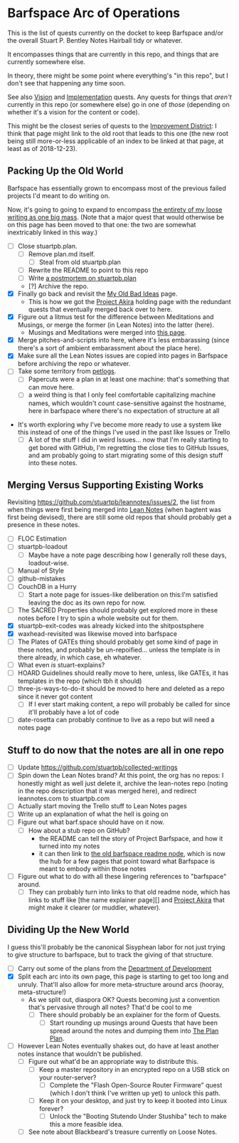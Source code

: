 # Barfspace Arc of Operations

This is the list of quests currently on the docket to keep Barfspace and/or the overall Stuart P. Bentley Notes Hairball tidy or whatever.

It encompasses things that are currently in this repo, and things that are currently somewhere else.

In theory, there might be some point where everything's "in this repo", but I don't see that happening any time soon.

See also [Vision][] and [Implementation][] quests. Any quests for things that *aren't* currently in this repo (or somewhere else) go in one of *those* (depending on whether it's a vision for the content or code).

This might be the closest series of quests to the [Improvement District][RCID]: I think that page might link to the old root that leads to this one (the new root being still more-or-less applicable of an index to be linked at that page, at least as of 2018-12-23).

[Vision]: a8c1b237-886b-4169-88ff-9e52bc1dbcf2.md
[Implementation]: 30ec2e6e-47d0-496a-a523-0732b35aea8a.md
[RCID]: eb1e81f8-5939-4f85-9930-418044018a75.md

## Packing Up the Old World

Barfspace has essentially grown to encompass most of the previous failed projects I'd meant to do writing on.

Now, it's going to going to expand to encompass [the entirety of my loose writing as one big mass][GMP]. (Note that a major quest that would otherwise be on this page has been moved to that one: the two are somewhat inextricably linked in this way.)

[GMP]: f3f3d6ba-6342-415a-9f3b-ab4f1d75a692.md

- [ ] Close stuartpb.plan.
  - [ ] Remove plan.md itself.
    - [ ] Steal from old stuartpb.plan
  - [ ] Rewrite the README to point to this repo
  - [ ] Write [a postmortem on stuartpb.plan][planfile postmortem]
  - [?] Archive the repo.
- [x] Finally go back and revisit the [My Old Bad Ideas][] page.
  - This is how we got the [Project Akira][] holding page with the redundant quests that eventually merged back over to here.
- [x] Figure out a litmus test for the difference between Meditations and Musings, or merge the former (in Lean Notes) into the latter (here).
  - Musings and Meditations were merged into [this page][Musitations].
- [x] Merge pitches-and-scripts into here, where it's less embarassing (since there's a sort of ambient embarassment about the place here).
- [x] Make sure all the Lean Notes issues are copied into pages in Barfspace before archiving the repo or whatever.
- [ ] Take some territory from [petlogs][].
  - [ ] Papercuts were a plan in at least one machine: that's something that can move here.
  - [ ] a weird thing is that I only feel comfortable capitalizing machine names, which wouldn't count case-sensitive against the hostname, here in barfspace where there's no expectation of structure at all
- It's worth exploring why I've become more ready to use a system like this instead of one of the things I've used in the past like Issues or Trello
  - [ ] A lot of the stuff I did in weird Issues... now that I'm really starting to get bored with GitHub, I'm regretting the close ties to GitHub Issues, and am probably going to start migrating some of this design stuff into these notes.

[Lean Notes]: f00c3d23-8848-4bb4-8d7a-d009f7344374.md
[petlogs]: https://github.com/stuartpb/petlogs
[My Old Bad Ideas]: f3f3d6ba-6342-415a-9f3b-ab4f1d75a692.md
[Musitations]: 8f2359ae-186f-4878-b5e5-33f3c177e6fc.md
[planfile postmortem]: f359a1e5-3e4f-4d30-8be3-0d0635c77ea4.md

## Merging Versus Supporting Existing Works

Revisiting https://github.com/stuartpb/leannotes/issues/2, the list from when things were first being merged into [Lean Notes][] (when bagtent was first being devised), there are still some old repos that should probably get a presence in these notes.

- [ ] FLOC Estimation
- [ ] stuartpb-loadout
  - [ ] Maybe have a note page describing how I generally roll these days, loadout-wise.
- [ ] Manual of Style
- [ ] github-mistakes
- [ ] CouchDB in a Hurry
  - [ ] Start a note page for issues-like deliberation on this:I'm satisfied leaving the doc as its own repo for now.
- [ ] The SACRED Properties should probably get explored more in these notes before I try to spin a whole website out for them.
- [x] stuartpb-exit-codes was already kicked into the shitpostsphere
- [x] waxhead-revisited was likewise moved into barfspace
- [ ] The Plates of GATEs thing should probably get some kind of page in these notes, and probably be un-repoified... unless the template is in there already, in which case, eh whatever.
- [ ] What even *is* stuart-explains?
- [ ] HOARD Guidelines should really move to here, unless, like GATEs, it has templates in the repo (which tbh it should)
- [ ] three-js-ways-to-do-it should be moved to here and deleted as a repo since it never got content
  - [ ] If I ever start making content, a repo will probably be called for since it'll probably have a lot of code
- [ ] date-rosetta can probably continue to live as a repo but will need a notes page

## Stuff to do now that the notes are all in one repo

- [ ] Update https://github.com/stuartpb/collected-writings
- [ ] Spin down the Lean Notes brand? At this point, the org has no repos: I honestly might as well just delete it, archive the lean-notes repo (noting in the repo description that it was merged here), and redirect leannotes.com to stuartpb.com
- [ ] Actually start moving the Trello stuff to Lean Notes pages
- [ ] Write up an explanation of what the hell is going on
- [ ] Figure out what barf.space should have on it now.
  - [ ] How about a stub repo on GitHub?
    - the README can tell the story of Project Barfspace, and how it turned into my notes
    - it can then link to [the old barfspace readme node][OBRN], which is now the hub for a few pages that point toward what Barfspace is meant to embody within those notes
- [ ] Figure out what to do with all these lingering references to "barfspace" around.
  - [ ] They can probably turn into links to that old readme node, which has links to stuff like [the name explainer page][] and [Project Akira][] that might make it clearer (or muddier, whatever).

[OBRN]: 7f9a66a0-38fc-49e0-8489-270cdd3036ee.md
[dept]: eb1e81f8-5939-4f85-9930-418044018a75.md
[metaquiddity]: 3ef0ffc5-818e-4c16-be90-0a8bd6eb8778.md
[the meta collection]: 8c5a1d30-97d9-4395-85be-b6c8ba57b239.md
[Project Akira]: dadfc5e5-cfb6-4f7d-88c0-bcd64b91feac.md

## Dividing Up the New World

I guess this'll probably be the canonical Sisyphean labor for not just trying to give structure to barfspace, but to track the giving of that structure.

- [ ] Carry out some of the plans from the [Department of Development][dept]
- [x] Split each arc into its own page, this page is starting to get too long and unruly. That'll also allow for more meta-structure around arcs (hooray, meta-structure!)
  - As we split out, diaspora OK? Quests becoming just a convention that's pervasive through all notes? That'd be cool to me
    - [ ] There should probably be an explainer for the form of Quests.
      - [ ] Start rounding up musings around Quests that have been spread around the notes and dumping them into [The Plan Plan][Project Akira].
- [ ] However Lean Notes eventually shakes out, do have at least another notes instance that wouldn't be published.
  - [ ] Figure out what'd be an appropriate way to distribute this.
    - [ ] Keep a master repository in an encrypted repo on a USB stick on your router-server?
      - [ ] Complete the "Flash Open-Source Router Firmware" quest (which I don't think I've written up yet) to unlock this path.
    - [ ] Keep it on your desktop, and just try to keep it booted into Linux forever?
      - [ ] Unlock the "Booting Stutendo Under Stushiba" tech to make this a more feasible idea.
  - [ ] See note about Blackbeard's treasure currently on Loose Notes.

